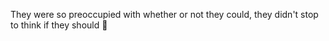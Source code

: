 They were so preoccupied with whether or not they could, they didn't stop to think if they should 😬
